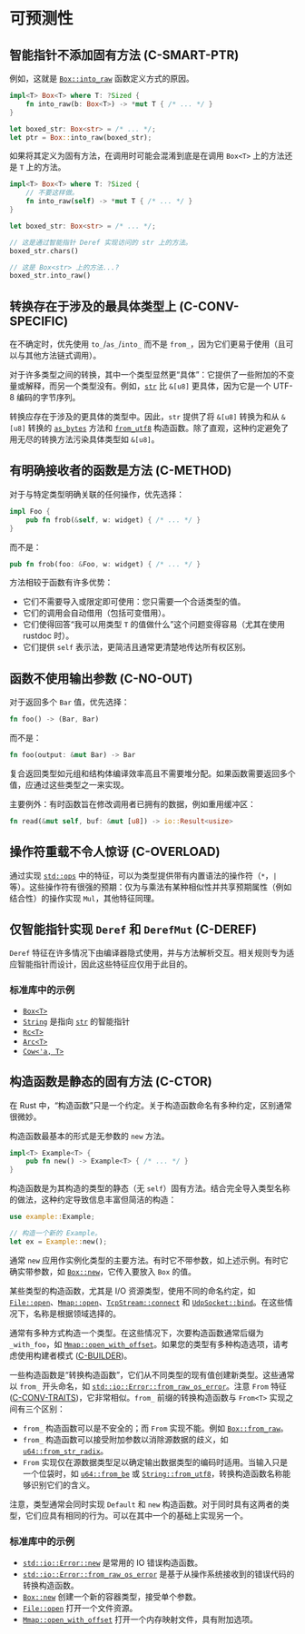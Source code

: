# 可预测性

## 智能指针不添加固有方法 (C-SMART-PTR)

例如，这就是 [`Box::into_raw`] 函数定义方式的原因。

[`Box::into_raw`]: https://doc.rust-lang.org/std/boxed/struct.Box.html#method.into_raw

```rust
impl<T> Box<T> where T: ?Sized {
    fn into_raw(b: Box<T>) -> *mut T { /* ... */ }
}

let boxed_str: Box<str> = /* ... */;
let ptr = Box::into_raw(boxed_str);
```

如果将其定义为固有方法，在调用时可能会混淆到底是在调用 `Box<T>` 上的方法还是 `T` 上的方法。

```rust
impl<T> Box<T> where T: ?Sized {
    // 不要这样做。
    fn into_raw(self) -> *mut T { /* ... */ }
}

let boxed_str: Box<str> = /* ... */;

// 这是通过智能指针 Deref 实现访问的 str 上的方法。
boxed_str.chars()

// 这是 Box<str> 上的方法...?
boxed_str.into_raw()
```

## 转换存在于涉及的最具体类型上 (C-CONV-SPECIFIC)

在不确定时，优先使用 `to_`/`as_`/`into_` 而不是 `from_`，因为它们更易于使用（且可以与其他方法链式调用）。

对于许多类型之间的转换，其中一个类型显然更“具体”：它提供了一些附加的不变量或解释，而另一个类型没有。例如，[`str`] 比 `&[u8]` 更具体，因为它是一个 UTF-8 编码的字节序列。

[`str`]: https://doc.rust-lang.org/std/primitive.str.html

转换应存在于涉及的更具体的类型中。因此，`str` 提供了将 `&[u8]` 转换为和从 `&[u8]` 转换的 [`as_bytes`] 方法和 [`from_utf8`] 构造函数。除了直观，这种约定避免了用无尽的转换方法污染具体类型如 `&[u8]`。

[`as_bytes`]: https://doc.rust-lang.org/std/primitive.str.html#method.as_bytes
[`from_utf8`]: https://doc.rust-lang.org/std/str/fn.from_utf8.html

## 有明确接收者的函数是方法 (C-METHOD)

对于与特定类型明确关联的任何操作，优先选择：

```rust
impl Foo {
    pub fn frob(&self, w: widget) { /* ... */ }
}
```

而不是：

```rust
pub fn frob(foo: &Foo, w: widget) { /* ... */ }
```

方法相较于函数有许多优势：

* 它们不需要导入或限定即可使用：您只需要一个合适类型的值。
* 它们的调用会自动借用（包括可变借用）。
* 它们使得回答“我可以用类型 `T` 的值做什么”这个问题变得容易（尤其在使用 rustdoc 时）。
* 它们提供 `self` 表示法，更简洁且通常更清楚地传达所有权区别。

## 函数不使用输出参数 (C-NO-OUT)

对于返回多个 `Bar` 值，优先选择：

```rust
fn foo() -> (Bar, Bar)
```

而不是：

```rust
fn foo(output: &mut Bar) -> Bar
```

复合返回类型如元组和结构体编译效率高且不需要堆分配。如果函数需要返回多个值，应通过这些类型之一来实现。

主要例外：有时函数旨在修改调用者已拥有的数据，例如重用缓冲区：

```rust
fn read(&mut self, buf: &mut [u8]) -> io::Result<usize>
```

## 操作符重载不令人惊讶 (C-OVERLOAD)

通过实现 [`std::ops`] 中的特征，可以为类型提供带有内置语法的操作符（`*`，`|` 等）。这些操作符有很强的预期：仅为与乘法有某种相似性并共享预期属性（例如结合性）的操作实现 `Mul`，其他特征同理。

[`std::ops`]: https://doc.rust-lang.org/std/ops/index.html#traits

## 仅智能指针实现 `Deref` 和 `DerefMut` (C-DEREF)

`Deref` 特征在许多情况下由编译器隐式使用，并与方法解析交互。相关规则专为适应智能指针而设计，因此这些特征应仅用于此目的。

### 标准库中的示例

- [`Box<T>`](https://doc.rust-lang.org/std/boxed/struct.Box.html)
- [`String`](https://doc.rust-lang.org/std/string/struct.String.html) 是指向 [`str`](https://doc.rust-lang.org/std/primitive.str.html) 的智能指针
- [`Rc<T>`](https://doc.rust-lang.org/std/rc/struct.Rc.html)
- [`Arc<T>`](https://doc.rust-lang.org/std/sync/struct.Arc.html)
- [`Cow<'a, T>`](https://doc.rust-lang.org/std/borrow/enum.Cow.html)

## 构造函数是静态的固有方法 (C-CTOR)

在 Rust 中，“构造函数”只是一个约定。关于构造函数命名有多种约定，区别通常很微妙。

构造函数最基本的形式是无参数的 `new` 方法。

```rust
impl<T> Example<T> {
    pub fn new() -> Example<T> { /* ... */ }
}
```

构造函数是为其构造的类型的静态（无 `self`）固有方法。结合完全导入类型名称的做法，这种约定导致信息丰富但简洁的构造：

```rust
use example::Example;

// 构造一个新的 Example。
let ex = Example::new();
```

通常 `new` 应用作实例化类型的主要方法。有时它不带参数，如上述示例。有时它确实带参数，如 [`Box::new`]，它传入要放入 `Box` 的值。

某些类型的构造函数，尤其是 I/O 资源类型，使用不同的命名约定，如 [`File::open`]、[`Mmap::open`]、[`TcpStream::connect`] 和 [`UdpSocket::bind`]。在这些情况下，名称是根据领域选择的。

通常有多种方式构造一个类型。在这些情况下，次要构造函数通常后缀为 `_with_foo`，如 [`Mmap::open_with_offset`]。如果您的类型有多种构造选项，请考虑使用构建者模式 ([C-BUILDER])。

一些构造函数是“转换构造函数”，它们从不同类型的现有值创建新类型。这些通常以 `from_` 开头命名，如 [`std::io::Error::from_raw_os_error`]。注意 `From` 特征 ([C-CONV-TRAITS])，它非常相似。`from_` 前缀的转换构造函数与 `From<T>` 实现之间有三个区别：

- `from_` 构造函数可以是不安全的；而 `From` 实现不能。例如 [`Box::from_raw`]。
- `from_` 构造函数可以接受附加参数以消除源数据的歧义，如 [`u64::from_str_radix`]。
- `From` 实现仅在源数据类型足以确定输出数据类型的编码时适用。当输入只是一个位袋时，如 [`u64::from_be`] 或 [`String::from_utf8`]，转换构造函数名称能够识别它们的含义。

[`Box::from_raw`]: https://doc.rust-lang.org/std/boxed/struct.Box.html#method.from_raw
[`u64::from_str_radix`]: https://doc.rust-lang.org/std/primitive.u64.html#method.from_str_radix
[`u64::from_be`]: https://doc.rust-lang.org/std/primitive.u64.html#method.from_be
[`String::from_utf8`]: https://doc.rust-lang.org/std/string/struct.String.html#method.from_utf8

注意，类型通常会同时实现 `Default` 和 `new` 构造函数。对于同时具有这两者的类型，它们应具有相同的行为。可以在其中一个的基础上实现另一个。

[C-BUILDER]: type-safety.html#c-builder
[C-CONV-TRAITS]: interoperability.html#c-conv-traits

### 标准库中的示例

- [`std::io::Error::new`] 是常用的 IO 错误构造函数。
- [`std::io::Error::from_raw_os_error`] 是基于从操作系统接收到的错误代码的转换构造函数。
- [`Box::new`] 创建一个新的容器类型，接受单个参数。
- [`File::open`] 打开一个文件资源。
- [`Mmap::open_with_offset`] 打开一个内存映射文件，具有附加选项。

[`File::open`]: https://doc.rust-lang.org/stable/std/fs/struct.File.html#method.open
[`Mmap::open`]: https://docs.rs/memmap/0.5.2/memmap/struct.Mmap.html#method.open
[`Mmap::open_with_offset`]: https://docs.rs/memmap/0.5.2/memmap/struct.Mmap.html#method.open_with_offset
[`TcpStream::connect`]: https://doc.rust-lang.org/stable/std/net/struct.TcpStream.html#method.connect
[`UdpSocket::bind`]: https://doc.rust-lang.org/stable/std/net/struct.UdpSocket.html#method.bind
[`std::io::Error::new`]: https://doc.rust-lang.org/std/io/struct.Error.html#method.new
[`std::io::Error::from_raw_os_error`]: https://doc.rust-lang.org/std/io/struct.Error.html#method.from_raw_os_error
[`Box::new`]: https://doc.rust-lang.org/stable/std/boxed/struct.Box.html#method.new